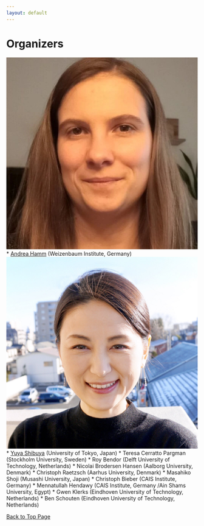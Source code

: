 ```yaml
---
layout: default
---
```


# Organizers

<!-- ![andrea](./assets/img/andrea.png) -->
<div class="profile-photo"><img src="files/profile_photos/andreahamm.jpg"></div>
* <a href="https://www.weizenbaum-institut.de/portrait/p/andrea-hamm/#page=1&sort=date">Andrea Hamm</a> (Weizenbaum Institute, Germany)
<div class="profile-photo"><img src="files/profile_photos/yuyashibuya.jpeg"></div>
* <a href="https://www.yuyashibuya.com/">Yuya Shibuya</a> (University of Tokyo, Japan)
* Teresa Cerratto Pargman (Stockholm University, Sweden)
* Roy Bendor (Delft University of Technology, Netherlands)
* Nicolai Brodersen Hansen (Aalborg University, Denmark)
* Christoph Raetzsch (Aarhus University, Denmark)
* Masahiko Shoji (Musashi University, Japan)
* Christoph Bieber (CAIS Institute, Germany)
* Mennatullah Hendawy (CAIS Institute, Germany /Ain Shams University, Egypt)
* Gwen Klerks (Eindhoven University of Technology, Netherlands)
* Ben Schouten (Eindhoven University of Technology, Netherlands)

<a href = "./" class="btn-to-top">Back to Top Page</a>